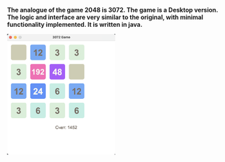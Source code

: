 **The analogue of the game 2048 is 3072. The game is a Desktop version. The logic and interface are very similar to the original, with minimal functionality implemented. It is written in java.**

<img src="3072.png" width="50%" height="50%"/>
